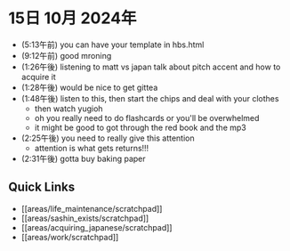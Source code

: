 # 15日 10月 2024年
- (5:13午前) you can have your template in hbs.html
- (9:12午前) good mroning
- (1:26午後) listening to matt vs japan talk about pitch accent and how to acquire it
- (1:28午後) would be nice to get gittea
- (1:48午後) listen to this, then start the chips and deal with your clothes
  - then watch yugioh
  - oh you really need to do flashcards or you'll be overwhelmed
  - it might be good to got through the red book and the mp3
- (2:25午後) you need to really give this attention
  - attention is what gets returns!!!
- (2:31午後) gotta buy baking paper






 



## Quick Links
- [[areas/life_maintenance/scratchpad]]
- [[areas/sashin_exists/scratchpad]]
- [[areas/acquiring_japanese/scratchpad]]
- [[areas/work/scratchpad]]

